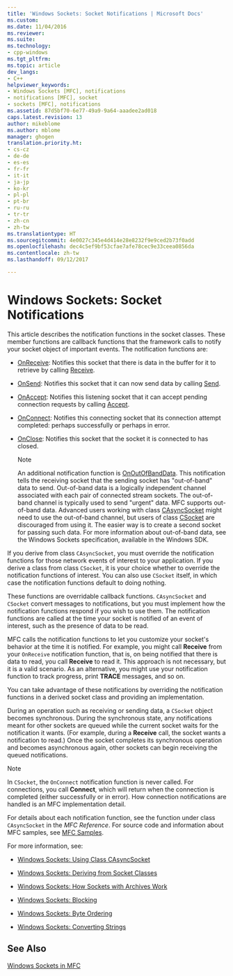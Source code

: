 ```yaml
---
title: 'Windows Sockets: Socket Notifications | Microsoft Docs'
ms.custom: 
ms.date: 11/04/2016
ms.reviewer: 
ms.suite: 
ms.technology:
- cpp-windows
ms.tgt_pltfrm: 
ms.topic: article
dev_langs:
- C++
helpviewer_keywords:
- Windows Sockets [MFC], notifications
- notifications [MFC], socket
- sockets [MFC], notifications
ms.assetid: 87d5bf70-6e77-49a9-9a64-aaadee2ad018
caps.latest.revision: 13
author: mikeblome
ms.author: mblome
manager: ghogen
translation.priority.ht:
- cs-cz
- de-de
- es-es
- fr-fr
- it-it
- ja-jp
- ko-kr
- pl-pl
- pt-br
- ru-ru
- tr-tr
- zh-cn
- zh-tw
ms.translationtype: HT
ms.sourcegitcommit: 4e0027c345e4d414e28e8232f9e9ced2b73f0add
ms.openlocfilehash: dec4c5ef9bf53cfae7afe78cec9e33ceea0856da
ms.contentlocale: zh-tw
ms.lasthandoff: 09/12/2017

---
```

# <a name="windows-sockets-socket-notifications"></a>Windows Sockets: Socket Notifications
This article describes the notification functions in the socket classes. These member functions are callback functions that the framework calls to notify your socket object of important events. The notification functions are:  
  
-   [OnReceive](../mfc/reference/casyncsocket-class.md#onreceive): Notifies this socket that there is data in the buffer for it to retrieve by calling [Receive](../mfc/reference/casyncsocket-class.md#receive).  
  
-   [OnSend](../mfc/reference/casyncsocket-class.md#onsend): Notifies this socket that it can now send data by calling [Send](../mfc/reference/casyncsocket-class.md#send).  
  
-   [OnAccept](../mfc/reference/casyncsocket-class.md#onaccept): Notifies this listening socket that it can accept pending connection requests by calling [Accept](../mfc/reference/casyncsocket-class.md#accept).  
  
-   [OnConnect](../mfc/reference/casyncsocket-class.md#onconnect): Notifies this connecting socket that its connection attempt completed: perhaps successfully or perhaps in error.  
  
-   [OnClose](../mfc/reference/casyncsocket-class.md#onclose): Notifies this socket that the socket it is connected to has closed.  
  
    > [!NOTE]
    >  An additional notification function is [OnOutOfBandData](../mfc/reference/casyncsocket-class.md#onoutofbanddata). This notification tells the receiving socket that the sending socket has "out-of-band" data to send. Out-of-band data is a logically independent channel associated with each pair of connected stream sockets. The out-of-band channel is typically used to send "urgent" data. MFC supports out-of-band data. Advanced users working with class [CAsyncSocket](../mfc/reference/casyncsocket-class.md) might need to use the out-of-band channel, but users of class [CSocket](../mfc/reference/csocket-class.md) are discouraged from using it. The easier way is to create a second socket for passing such data. For more information about out-of-band data, see the Windows Sockets specification, available in the Windows SDK.  
  
 If you derive from class `CAsyncSocket`, you must override the notification functions for those network events of interest to your application. If you derive a class from class `CSocket`, it is your choice whether to override the notification functions of interest. You can also use `CSocket` itself, in which case the notification functions default to doing nothing.  
  
 These functions are overridable callback functions. `CAsyncSocket` and `CSocket` convert messages to notifications, but you must implement how the notification functions respond if you wish to use them. The notification functions are called at the time your socket is notified of an event of interest, such as the presence of data to be read.  
  
 MFC calls the notification functions to let you customize your socket's behavior at the time it is notified. For example, you might call **Receive** from your `OnReceive` notification function, that is, on being notified that there is data to read, you call **Receive** to read it. This approach is not necessary, but it is a valid scenario. As an alternative, you might use your notification function to track progress, print **TRACE** messages, and so on.  
  
 You can take advantage of these notifications by overriding the notification functions in a derived socket class and providing an implementation.  
  
 During an operation such as receiving or sending data, a `CSocket` object becomes synchronous. During the synchronous state, any notifications meant for other sockets are queued while the current socket waits for the notification it wants. (For example, during a **Receive** call, the socket wants a notification to read.) Once the socket completes its synchronous operation and becomes asynchronous again, other sockets can begin receiving the queued notifications.  
  
> [!NOTE]
>  In `CSocket`, the `OnConnect` notification function is never called. For connections, you call **Connect**, which will return when the connection is completed (either successfully or in error). How connection notifications are handled is an MFC implementation detail.  
  
 For details about each notification function, see the function under class `CAsyncSocket` in the *MFC Reference*. For source code and information about MFC samples, see [MFC Samples](../visual-cpp-samples.md).  
  
 For more information, see:  
  
-   [Windows Sockets: Using Class CAsyncSocket](../mfc/windows-sockets-using-class-casyncsocket.md)  
  
-   [Windows Sockets: Deriving from Socket Classes](../mfc/windows-sockets-deriving-from-socket-classes.md)  
  
-   [Windows Sockets: How Sockets with Archives Work](../mfc/windows-sockets-how-sockets-with-archives-work.md)  
  
-   [Windows Sockets: Blocking](../mfc/windows-sockets-blocking.md)  
  
-   [Windows Sockets: Byte Ordering](../mfc/windows-sockets-byte-ordering.md)  
  
-   [Windows Sockets: Converting Strings](../mfc/windows-sockets-converting-strings.md)  
  
## <a name="see-also"></a>See Also  
 [Windows Sockets in MFC](../mfc/windows-sockets-in-mfc.md)


